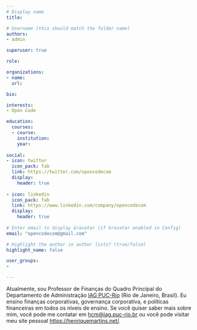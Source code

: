 ```yaml
---
# Display name
title: 

# Username (this should match the folder name)
authors:
- admin

superuser: true

role: 

organizations:
- name: 
  url: 

bio:

interests:
- Open Code

education:
  courses:
  - course: 
    institution:
    year: 
    
social:
- icon: twitter
  icon_pack: fab
  link: https://twitter.com/opencodecom
  display:
    header: true
    
- icon: linkedin
  icon_pack: fab
  link: https://www.linkedin.com/company/opencodecom
  display:
    header: true    
  
# Enter email to display Gravatar (if Gravatar enabled in Config)
email: "opencodecom@gmail.com"

# Highlight the author in author lists? (true/false)
highlight_name: false

user_groups:
- 

---
```


Atualmente, sou Professor de Finanças do Quadro Principal do Departamento de Administração [IAG PUC-Rio](https://iag.puc-rio.br/) (Rio de Janeiro, Brasil). Eu ensino finanças corporativas, governança corporativa, e políticas financeiras em todos os níveis de ensino. Se você quiser saber mais sobre mim, você pode me contatar em hcm@iag.puc-rio.br ou você pode visitar meu site pessoal https://henriquemartins.net/.

